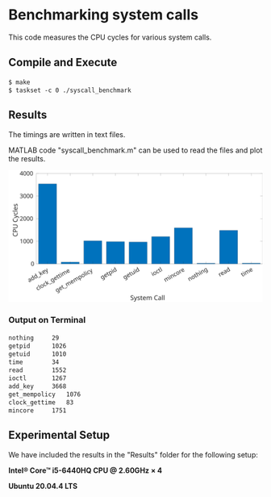 # Benchmarking system calls

This code measures the CPU cycles for various system calls.

## Compile and Execute

```
$ make
$ taskset -c 0 ./syscall_benchmark
```

## Results

The timings are written in text files.

MATLAB code "syscall_benchmark.m" can be used to read the files and plot the results.

<img src="Results/syscall_benchmark.svg" width="750px" height="auto" alt="syscall">

### Output on Terminal

```
nothing		29
getpid		1026
getuid		1010
time		34
read		1552
ioctl		1267
add_key		3668
get_mempolicy	1076
clock_gettime	83
mincore		1751
```

## Experimental Setup
We have included the results in the "Results" folder for the following setup:

**Intel® Core™ i5-6440HQ CPU @ 2.60GHz × 4**

**Ubuntu 20.04.4 LTS**
